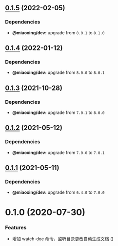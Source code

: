 ## [0.1.5](https://github.com/miaoxing/mxjs-cli/compare/v0.1.4...v0.1.5) (2022-02-05)





### Dependencies

* **@miaoxing/dev:** upgrade from `8.0.1` to `8.1.0`

## [0.1.4](https://github.com/miaoxing/mxjs-cli/compare/v0.1.3...v0.1.4) (2022-01-12)





### Dependencies

* **@miaoxing/dev:** upgrade from `8.0.0` to `8.0.1`

## [0.1.3](https://github.com/miaoxing/mxjs-cli/compare/v0.1.2...v0.1.3) (2021-10-28)





### Dependencies

* **@miaoxing/dev:** upgrade from `7.0.1` to `8.0.0`

## [0.1.2](https://github.com/miaoxing/mxjs-cli/compare/v0.1.1...v0.1.2) (2021-05-12)





### Dependencies

* **@miaoxing/dev:** upgrade from `7.0.0` to `7.0.1`

## [0.1.1](https://github.com/miaoxing/mxjs-cli/compare/v0.1.0...v0.1.1) (2021-05-11)





### Dependencies

* **@miaoxing/dev:** upgrade from `6.4.0` to `7.0.0`

# 0.1.0 (2020-07-30)


### Features

* 增加 watch-doc 命令，监听目录更改自动生成文档 ([](https://github.com/miaoxing/mxjs-cli/commit/))
